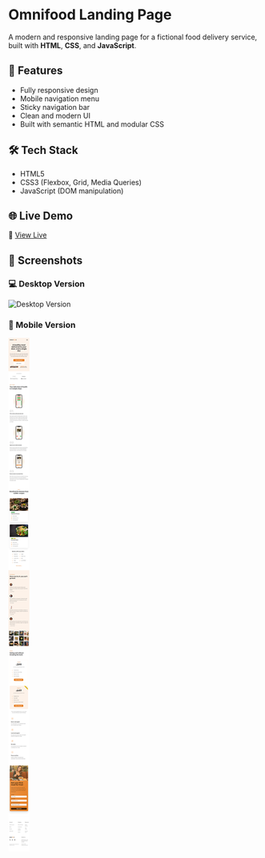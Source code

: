 # Omnifood Landing Page

A modern and responsive landing page for a fictional food delivery service, built with **HTML**, **CSS**, and **JavaScript**.

## 🚀 Features

- Fully responsive design
- Mobile navigation menu
- Sticky navigation bar
- Clean and modern UI
- Built with semantic HTML and modular CSS

## 🛠 Tech Stack

- HTML5
- CSS3 (Flexbox, Grid, Media Queries)
- JavaScript (DOM manipulation)

## 🌐 Live Demo 

🔗 [View Live](https://vocal-cocada-a29497.netlify.app/)

## 📸 Screenshots

### 💻 Desktop Version
![Desktop Version](./Desktop%20Version.png)

### 📱 Mobile Version
![Mobile Version](./Mobile%20Version.png)

